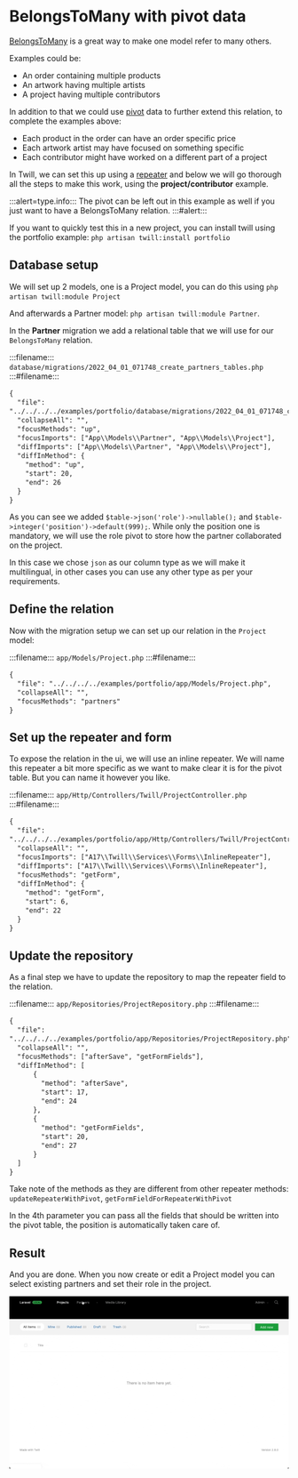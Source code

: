 # BelongsToMany with pivot data

[BelongsToMany](https://laravel.com/docs/10.x/eloquent-relationships#many-to-many) is a great way to make one model refer to many others.

Examples could be:

- An order containing multiple products
- An artwork having multiple artists
- A project having multiple contributors

In addition to that we could use [pivot](https://laravel.com/docs/10.x/eloquent-relationships#retrieving-intermediate-table-columns) data to further extend this relation, to complete the examples above:

- Each product in the order can have an order specific price
- Each artwork artist may have focused on something specific
- Each contributor might have worked on a different part of a project

In Twill, we can set this up using a [repeater](../4_form-fields/11_repeater.md) and below we will go thorough all the steps to make this work, using the **project/contributor** example.

:::alert=type.info:::
The pivot can be left out in this example as well if you just want to have a BelongsToMany relation.
:::#alert:::

If you want to quickly test this in a new project, you can install twill using the portfolio example:
`php artisan twill:install portfolio`

## Database setup

We will set up 2 models, one is a Project model, you can do this using `php artisan twill:module Project`

And afterwards a Partner model: `php artisan twill:module Partner`.

In the **Partner** migration we add a relational table that we will use for our `BelongsToMany` relation.

:::filename:::
`database/migrations/2022_04_01_071748_create_partners_tables.php`
:::#filename:::

```phptorch
{
  "file": "../../../../examples/portfolio/database/migrations/2022_04_01_071748_create_partners_tables.php",
  "collapseAll": "",
  "focusMethods": "up",
  "focusImports": ["App\\Models\\Partner", "App\\Models\\Project"],
  "diffImports": ["App\\Models\\Partner", "App\\Models\\Project"],
  "diffInMethod": {
    "method": "up",
    "start": 20,
    "end": 26
  }
}
```

As you can see we added `$table->json('role')->nullable();` and `$table->integer('position')->default(999);`. While only the position one is mandatory, we will use the role pivot to store how the partner collaborated on the project.

In this case we chose `json` as our column type as we will make it multilingual, in other cases you can use any other type as per your requirements.

## Define the relation

Now with the migration setup we can set up our relation in the `Project` model:

:::filename:::
`app/Models/Project.php`
:::#filename:::

```phptorch
{
  "file": "../../../../examples/portfolio/app/Models/Project.php",
  "collapseAll": "",
  "focusMethods": "partners"
}
```

## Set up the repeater and form

To expose the relation in the ui, we will use an inline repeater. We will name this repeater a bit more specific as we want to make clear it is for the pivot table. But you can name it however you like.

:::filename:::
`app/Http/Controllers/Twill/ProjectController.php`
:::#filename:::

```phptorch
{
  "file": "../../../../examples/portfolio/app/Http/Controllers/Twill/ProjectController.php",
  "collapseAll": "",
  "focusImports": ["A17\\Twill\\Services\\Forms\\InlineRepeater"],
  "diffImports": ["A17\\Twill\\Services\\Forms\\InlineRepeater"],
  "focusMethods": "getForm",
  "diffInMethod": {
    "method": "getForm",
    "start": 6,
    "end": 22
  }
}
```

## Update the repository

As a final step we have to update the repository to map the repeater field to the relation.

:::filename:::
`app/Repositories/ProjectRepository.php`
:::#filename:::

```phptorch
{
  "file": "../../../../examples/portfolio/app/Repositories/ProjectRepository.php",
  "collapseAll": "",
  "focusMethods": ["afterSave", "getFormFields"],
  "diffInMethod": [
      {
        "method": "afterSave",
        "start": 17,
        "end": 24
      },
      {
        "method": "getFormFields",
        "start": 20,
        "end": 27
      }
  ]
}
```

Take note of the methods as they are different from other repeater methods: `updateRepeaterWithPivot`,
`getFormFieldForRepeaterWithPivot`

In the 4th parameter you can pass all the fields that should be written into the pivot table, the position is automatically taken care of.

## Result

And you are done. When you now create or edit a Project model you can select existing partners and set their role in the project.

![demo](./assets/demo-belongs-to-many-repeater.gif)
